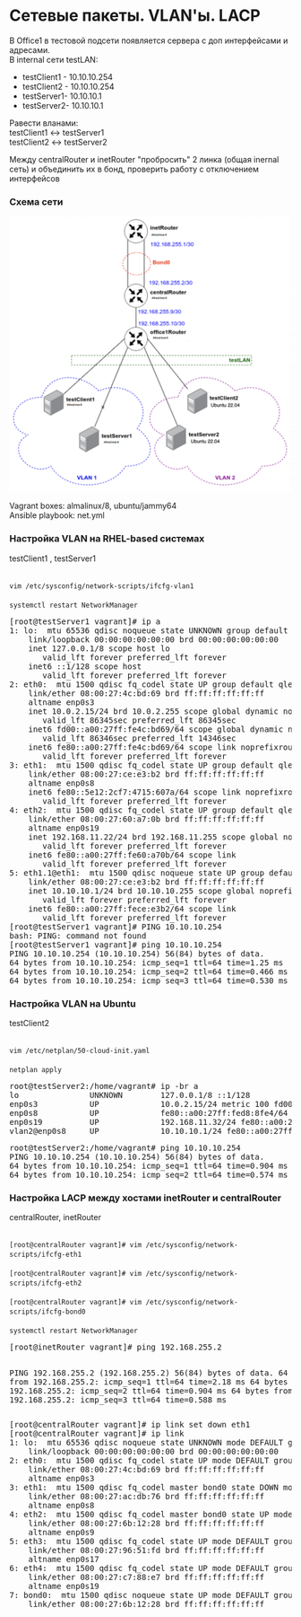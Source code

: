 <h1>Сетевые пакеты. VLAN'ы. LACP</h1>
<p>
В Office1 в тестовой подсети появляется сервера с доп интерфейсами и адресами.<br>
В internal сети testLAN:
</p>
<ul>
    <li>testClient1 - 10.10.10.254</li>
    <li>testClient2 - 10.10.10.254</li>
    <li>testServer1- 10.10.10.1</li>
    <li>testServer2- 10.10.10.1</li>
</ul>
<p>
Равести вланами:<br>
testClient1 <-> testServer1<br>
testClient2 <-> testServer2
</p>
<p>
Между centralRouter и inetRouter "пробросить" 2 линка (общая inernal сеть) и объединить их в бонд, проверить работу c отключением интерфейсов
</p>

<h3>Схема сети</h3>
<img src="scheme.png" alt="" align="center">

<p>
Vagrant boxes: almalinux/8, ubuntu/jammy64 <br>
Ansible playbook: net.yml 
</p>

<h3>Настройка VLAN на RHEL-based системах</h3>

testClient1 , testServer1

<code>
vim /etc/sysconfig/network-scripts/ifcfg-vlan1<br>
systemctl restart NetworkManager
</code>

<pre>
[root@testServer1 vagrant]# ip a
1: lo: <LOOPBACK,UP,LOWER_UP> mtu 65536 qdisc noqueue state UNKNOWN group default qlen 1000
    link/loopback 00:00:00:00:00:00 brd 00:00:00:00:00:00
    inet 127.0.0.1/8 scope host lo
       valid_lft forever preferred_lft forever
    inet6 ::1/128 scope host
       valid_lft forever preferred_lft forever
2: eth0: <BROADCAST,MULTICAST,UP,LOWER_UP> mtu 1500 qdisc fq_codel state UP group default qlen 1000
    link/ether 08:00:27:4c:bd:69 brd ff:ff:ff:ff:ff:ff
    altname enp0s3
    inet 10.0.2.15/24 brd 10.0.2.255 scope global dynamic noprefixroute eth0
       valid_lft 86345sec preferred_lft 86345sec
    inet6 fd00::a00:27ff:fe4c:bd69/64 scope global dynamic noprefixroute
       valid_lft 86346sec preferred_lft 14346sec
    inet6 fe80::a00:27ff:fe4c:bd69/64 scope link noprefixroute
       valid_lft forever preferred_lft forever
3: eth1: <BROADCAST,MULTICAST,UP,LOWER_UP> mtu 1500 qdisc fq_codel state UP group default qlen 1000
    link/ether 08:00:27:ce:e3:b2 brd ff:ff:ff:ff:ff:ff
    altname enp0s8
    inet6 fe80::5e12:2cf7:4715:607a/64 scope link noprefixroute
       valid_lft forever preferred_lft forever
4: eth2: <BROADCAST,MULTICAST,UP,LOWER_UP> mtu 1500 qdisc fq_codel state UP group default qlen 1000
    link/ether 08:00:27:60:a7:0b brd ff:ff:ff:ff:ff:ff
    altname enp0s19
    inet 192.168.11.22/24 brd 192.168.11.255 scope global noprefixroute eth2
       valid_lft forever preferred_lft forever
    inet6 fe80::a00:27ff:fe60:a70b/64 scope link
       valid_lft forever preferred_lft forever
5: eth1.1@eth1: <BROADCAST,MULTICAST,UP,LOWER_UP> mtu 1500 qdisc noqueue state UP group default qlen 1000
    link/ether 08:00:27:ce:e3:b2 brd ff:ff:ff:ff:ff:ff
    inet 10.10.10.1/24 brd 10.10.10.255 scope global noprefixroute eth1.1
       valid_lft forever preferred_lft forever
    inet6 fe80::a00:27ff:fece:e3b2/64 scope link
       valid_lft forever preferred_lft forever
[root@testServer1 vagrant]# PING 10.10.10.254
bash: PING: command not found
[root@testServer1 vagrant]# ping 10.10.10.254
PING 10.10.10.254 (10.10.10.254) 56(84) bytes of data.
64 bytes from 10.10.10.254: icmp_seq=1 ttl=64 time=1.25 ms
64 bytes from 10.10.10.254: icmp_seq=2 ttl=64 time=0.466 ms
64 bytes from 10.10.10.254: icmp_seq=3 ttl=64 time=0.530 ms
</pre>

<h3>Настройка VLAN на Ubuntu</h3>

testClient2

<code>
vim /etc/netplan/50-cloud-init.yaml<br>
netplan apply
</code>
<pre>
root@testServer2:/home/vagrant# ip -br a
lo               UNKNOWN        127.0.0.1/8 ::1/128
enp0s3           UP             10.0.2.15/24 metric 100 fd00::44:a4ff:fe14:4581/64 fe80::44:a4ff:fe14:4581/64
enp0s8           UP             fe80::a00:27ff:fed8:8fe4/64
enp0s19          UP             192.168.11.32/24 fe80::a00:27ff:fe31:6911/64
vlan2@enp0s8     UP             10.10.10.1/24 fe80::a00:27ff:fed8:8fe4/64
</pre>

<pre>
root@testServer2:/home/vagrant# ping 10.10.10.254
PING 10.10.10.254 (10.10.10.254) 56(84) bytes of data.
64 bytes from 10.10.10.254: icmp_seq=1 ttl=64 time=0.904 ms
64 bytes from 10.10.10.254: icmp_seq=2 ttl=64 time=0.574 ms
</pre>

<h3>Настройка LACP между хостами inetRouter и centralRouter</h3>

centralRouter, inetRouter

<code>
[root@centralRouter vagrant]# vim /etc/sysconfig/network-scripts/ifcfg-eth1<br>
[root@centralRouter vagrant]# vim /etc/sysconfig/network-scripts/ifcfg-eth2<br>
[root@centralRouter vagrant]# vim /etc/sysconfig/network-scripts/ifcfg-bond0<br>
systemctl restart NetworkManager
</code>
<pre>
[root@inetRouter vagrant]# ping 192.168.255.2

PING 192.168.255.2 (192.168.255.2) 56(84) bytes of data.
64 bytes from 192.168.255.2: icmp_seq=1 ttl=64 time=2.18 ms
64 bytes from 192.168.255.2: icmp_seq=2 ttl=64 time=0.904 ms
64 bytes from 192.168.255.2: icmp_seq=3 ttl=64 time=0.588 ms
</pre>
<pre>
[root@centralRouter vagrant]# ip link set down eth1
[root@centralRouter vagrant]# ip link
1: lo: <LOOPBACK,UP,LOWER_UP> mtu 65536 qdisc noqueue state UNKNOWN mode DEFAULT group default qlen 1000
    link/loopback 00:00:00:00:00:00 brd 00:00:00:00:00:00
2: eth0: <BROADCAST,MULTICAST,UP,LOWER_UP> mtu 1500 qdisc fq_codel state UP mode DEFAULT group default qlen 1000
    link/ether 08:00:27:4c:bd:69 brd ff:ff:ff:ff:ff:ff
    altname enp0s3
3: eth1: <BROADCAST,MULTICAST,SLAVE> mtu 1500 qdisc fq_codel master bond0 state DOWN mode DEFAULT group default qlen 1000
    link/ether 08:00:27:ac:db:76 brd ff:ff:ff:ff:ff:ff
    altname enp0s8
4: eth2: <BROADCAST,MULTICAST,SLAVE,UP,LOWER_UP> mtu 1500 qdisc fq_codel master bond0 state UP mode DEFAULT group default qlen 1000
    link/ether 08:00:27:6b:12:28 brd ff:ff:ff:ff:ff:ff
    altname enp0s9
5: eth3: <BROADCAST,MULTICAST,UP,LOWER_UP> mtu 1500 qdisc fq_codel state UP mode DEFAULT group default qlen 1000
    link/ether 08:00:27:96:51:fd brd ff:ff:ff:ff:ff:ff
    altname enp0s17
6: eth4: <BROADCAST,MULTICAST,UP,LOWER_UP> mtu 1500 qdisc fq_codel state UP mode DEFAULT group default qlen 1000
    link/ether 08:00:27:c7:88:e7 brd ff:ff:ff:ff:ff:ff
    altname enp0s19
7: bond0: <BROADCAST,MULTICAST,MASTER,UP,LOWER_UP> mtu 1500 qdisc noqueue state UP mode DEFAULT group default qlen 1000
    link/ether 08:00:27:6b:12:28 brd ff:ff:ff:ff:ff:ff
</pre>
